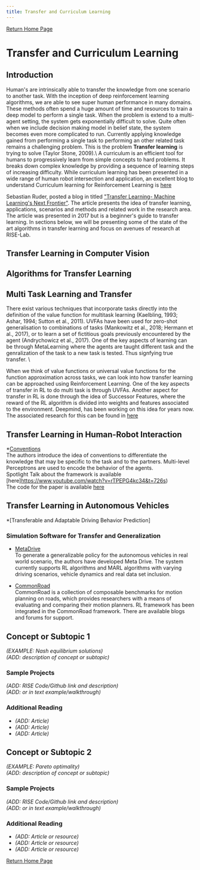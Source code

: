 ```yaml
---
title: Transfer and Curriculum Learning
---
```


[Return Home Page](../index.md)
# Transfer and Curriculum Learning
## Introduction
Human's are intrinsically able to transfer the knowledge from one scenario to another task. With the inception of deep reinforcement learning algorithms, we are able to see
super human performance in many domains. These methods often spend a huge amount of time and resources to train a deep model to perform a single task.
When the problem is extend to a multi-agent setting, the system gets exponentially difficult to solve. Quite often when we include decision making model
in belief state, the system becomes even more complicated to run. Currently applying knowledge gained from performing a single task to performing an other related task remains a challenging problem. This is the problem **Transfer
learning** is trying to solve (Taylor Stone, 2009).\\
A curriculum is an efficient tool for humans to progressively learn from simple concepts to hard problems. 
It breaks down complex knowledge by providing a sequence of learning steps of increasing difficulty.
While curriculum learning has been presented in a wide range of human robot intersection and application, an excellent blog to understand 
Curriculum learning for Reinforcement Learning is [here](https://lilianweng.github.io/lil-log/2020/01/29/curriculum-for-reinforcement-learning.html)

Sebastian Ruder, posted a blog in titled ["Transfer Learning- Machine Learning's Next Frontier"](https://ruder.io/transfer-learning/).
The article presents the idea of transfer learning, applications, scenarios and methods and related work in the research area. The article was presented in 2017 but is a beginner's guide to transfer learning.
In sections below, we will be presenting some of the state of the art algorithms in transfer learning and focus on avenues of research at RISE-Lab.

## Transfer Learning in Computer Vision



## Algorithms for Transfer Learning

## Multi Task Learning and Transfer 
There exist various techniques that incorporate tasks directly into the definition of the value function
for multitask learning (Kaelbling, 1993; Ashar, 1994; Sutton et al., 2011). UVFAs have been used for
zero-shot generalisation to combinations of tasks (Mankowitz et al., 2018; Hermann et al., 2017), or
to learn a set of fictitious goals previously encountered by the agent (Andrychowicz et al., 2017).
One of the key aspects of learning can be through MetaLearning where the agents are taught different task and the genralization of the task to a new task is tested.
Thus signfying true transfer. \

When we think of value functions or universal value functions for the function approximation across tasks, we can look into how transfer learning can be approached using Reinforcement Learning.
One of the key aspects of transfer in RL to do multi task is through UVFAs.
Another aspect for transfer in RL is done through the idea of Successor Features, where the reward of the RL algorithm is divided into weights and features associated to the environment.
Deepmind, has been working on this idea for years now. The associated research for this can be found in [here](https://deepmind.com/blog/article/fast-reinforcement-learning-through-the-composition-of-behaviours)



## Transfer Learning in Human-Robot Interaction
*[Conventions](https://arxiv.org/pdf/2104.02871.pdf)\
The authors introduce the idea of conventions to differentiate the knowledge that may be specific to the task and to the partners. 
Multi-level Perceptrons are used to encode the behavior of the agents. \
Spotlight Talk about the framework is available [here]https://www.youtube.com/watch?v=rTPEPG4kc34&t=726s)\
The code for the paper is available [here](https://github.com/Stanford-ILIAD/Conventions-ModularPolicy)


## Transfer Learning in Autonomous Vehicles
*[Transferable and Adaptable Driving Behavior Prediction]


### Simulation Software for Transfer and Generalization
* [MetaDrive](https://decisionforce.github.io/metadrive/)\
To generate a generalizable policy for the autonomous vehicles in real world scenario, the authors have developed Meta Drive. 
The system currently supports RL algorithms and MARL algorithms with varying driving scenarios, vehicle dynamics and real data set inclusion.

* [CommonRoad](https://commonroad.in.tum.de/)\
CommonRoad is a collection of composable benchmarks for motion planning on roads, which provides researchers with a means of evaluating and comparing their motion planners.
RL framework has been integrated in the CommonRoad framework. There are available blogs and forums for support.

### 



## Concept or Subtopic 1
*(EXAMPLE: Nash equilibrium solutions)*\
*(ADD: description of concept or subtopic)*

### Sample Projects
*(ADD: RISE Code/Github link and description)*\
*(ADD: or in text example/walkthrough)*
 
### Additional Reading
+ *(ADD: Article)*
+ *(ADD: Article)*
+ *(ADD: Article)*


## Concept or Subtopic 2
*(EXAMPLE: Pareto optimality)*\
*(ADD: description of concept or subtopic)*

### Sample Projects
*(ADD: RISE Code/Github link and description)*\
*(ADD: or in text example/walkthrough)*

### Additional Reading
+ *(ADD: Article or resource)*
+ *(ADD: Article or resource)*
+ *(ADD: Article or resource)*

[Return Home Page](../index.md)
